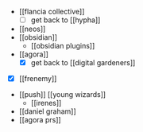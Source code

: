 - [[flancia collective]]
	- [ ] get back to [[hypha]]
- [[neos]] 
- [[obsidian]]
	- [[obsidian plugins]]
- [[agora]]
	- [x] get back to [[digital gardeners]]
- [x] [[frenemy]]
- [[push]] [[young wizards]]
	- [[irenes]]
- [[daniel graham]]
- [[agora prs]]